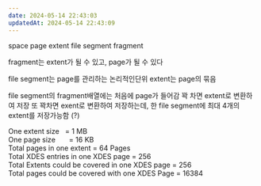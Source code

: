 ```yaml
---
date: 2024-05-14 22:43:03
updatedAt: 2024-05-14 22:43:09
---
```

space
page
extent
file segment
fragment

fragment는 extent가 될 수 있고, page가 될 수 있다

file segment는 page를 관리하는 논리적인단위
extent는 page의 묶음

file segment의 fragment배열에는 처음에 page가 들어감
꽉 차면 extent로 변환하여 저장
또 꽉차면 exent로 변환하여 저장하는데, 한 file segment에 최대 4개의 extent를 저장가능함 (?)

One extent size   = 1 MB  
One page size       = 16 KB  
Total pages in one extent = 64 Pages  
Total XDES entries in one XDES page = 256  
Total Extents could be covered in one XDES page = 256  
Total pages could be covered with one XDES Page = 16384